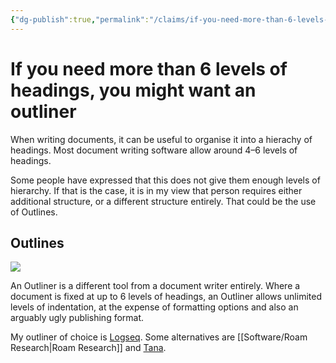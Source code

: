 ```yaml
---
{"dg-publish":true,"permalink":"/claims/if-you-need-more-than-6-levels-of-headings-you-might-want-an-outliner/","tags":["claim"]}
---
```



# If you need more than 6 levels of headings, you might want an outliner

When writing documents, it can be useful to organise it into a hierachy of headings. Most document writing software allow around 4–6 levels of headings.

Some people have expressed that this does not give them enough levels of hierarchy. If that is the case, it is in my view that person requires either additional structure, or a different structure entirely. That could be the use of Outlines.

## Outlines

![](https://uploads.sitepoint.com/wp-content/uploads/2021/03/1615333591roam01-outliner.png)

An Outliner is a different tool from a document writer entirely. Where a document is fixed at up to 6 levels of headings, an Outliner allows unlimited levels of indentation, at the expense of formatting options and also an arguably ugly publishing format.

My outliner of choice is [Logseq](https://logseq.com/). Some alternatives are [[Software/Roam Research\|Roam Research]] and [Tana](https://tana.inc/).
